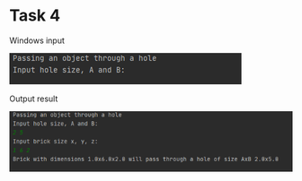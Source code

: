 Task 4
=====================

Windows input 

![](https://github.com/DzmitrySiarheyeu/Epam/blob/main/First-chapter-of-the-cours/Branchings/Task_4/img/1.PNG)

Output result

![](https://github.com/DzmitrySiarheyeu/Epam/blob/main/First-chapter-of-the-cours/Branchings/Task_4/img/2.PNG)
